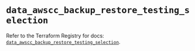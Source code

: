 # `data_awscc_backup_restore_testing_selection`

Refer to the Terraform Registry for docs: [`data_awscc_backup_restore_testing_selection`](https://registry.terraform.io/providers/hashicorp/awscc/0.70.0/docs/data-sources/backup_restore_testing_selection).
